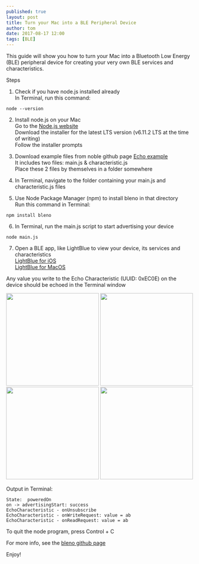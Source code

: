 ```yaml
---
published: true
layout: post
title: Turn your Mac into a BLE Peripheral Device
author: tom
date: 2017-08-17 12:00
tags: [BLE]
---
```


This guide will show you how to turn your Mac into a Bluetooth Low Energy (BLE) peripheral device for creating your very own BLE services and characteristics.  


Steps

1. Check if you have node.js installed already  
In Terminal, run this command:
```
node --version
```

2. Install node.js on your Mac  
Go to the [Node.js website](https://nodejs.org)  
Download the installer for the latest LTS version (v6.11.2 LTS at the time of writing)  
Follow the installer prompts

3. Download example files from noble github page
[Echo example](https://github.com/sandeepmistry/bleno/tree/master/examples/echo)  
It includes two files: main.js & characteristic.js  
Place these 2 files by themselves in a folder somewhere  

4. In Terminal, navigate to the folder containing your main.js and characteristic.js files 

5. Use Node Package Manager (npm) to install bleno in that directory  
Run this command in Terminal:
```
npm install bleno
```

6. In Terminal, run the main.js script to start advertising your device
```
node main.js
```

7. Open a BLE app, like LightBlue to view your device, its services and characteristics  
[LightBlue for iOS](https://itunes.apple.com/us/app/lightblue-explorer-bluetooth-low-energy/id557428110?mt=8)  
[LightBlue for MacOS](https://itunes.apple.com/us/app/lightblue/id639944780?mt=12)

Any value you write to the Echo Characteristic (UUID: 0xEC0E) on the device should be echoed in the Terminal window  

<img src="{{site.baseurl}}/images/MacAsBLEPeripheral/Devices.PNG" width="250" /> 
<img src="{{site.baseurl}}/images/MacAsBLEPeripheral/EchoService.PNG" width="250" /> 
<img src="{{site.baseurl}}/images/MacAsBLEPeripheral/EchoCharacteristic.PNG" width="250" /> 
<img src="{{site.baseurl}}/images/MacAsBLEPeripheral/WriteValue.PNG" width="250" /> 


Output in Terminal:
```
State:  poweredOn
on -> advertisingStart: success
EchoCharacteristic - onUnsubscribe
EchoCharacteristic - onWriteRequest: value = ab
EchoCharacteristic - onReadRequest: value = ab

```

To quit the node program, press Control + C  

For more info, see the [bleno github page](https://github.com/sandeepmistry/bleno)  

Enjoy!